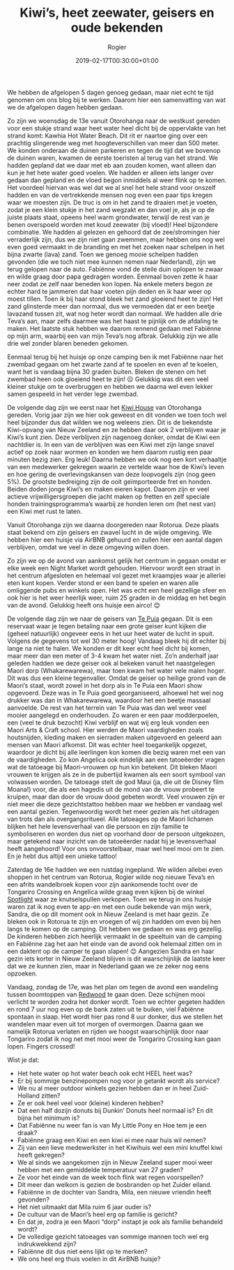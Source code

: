 ﻿---
title: Kiwi’s, heet zeewater, geisers en oude bekenden
author: Rogier
type: post
date: 2019-02-17T00:30:00+01:00
url: /weblog/2019/02/17/kiwis-heet-zeewater-geisers-en-oude-bekenden/
commentFolder: 2019-02-17-kiwis-heet-zeewater-geisers-en-oude-bekenden
categories:
- Wereld trip 2019
images: ["03-ondergaande-zon-baai.jpg"]
resources:
- src: 01-weg-naar-kawhia.jpg
  title: De weg naar Kawhia
  params:
    imagegallery: true
- src: 02-onderweg-naar-kawhia.jpg
  title: Omgeving Kawhia
  params:
    imagegallery: true
- src: 03-westkust-kawhia.jpg
  title: Westkust Nieuw Zeeland (Kawhia)
  params:
    imagegallery: true
- src: 04-kawhia-beach.jpg
  title: Kawhia beach
  params:
    imagegallery: true
- src: 05-schelpen-zoeken-kawhia.jpg
  title: Schelpen zoeken op Kawhia beach
  params:
    imagegallery: true
- src: 06-wachten-op-golven-kawhia.jpg
  title: Wachten op de golven
  params:
    imagegallery: true
- src: 07-lavazand-kawhia.jpg
  title: Het zwarte lavazand van Kawhia beach
  params:
    imagegallery: true
- src: 08-golven-springen.jpg
  title: In de golven springen
  params:
    imagegallery: true
- src: 09-hoge-duinen-kawhia.jpg
  title: Hoge duinen bedwingen bij Kawhia beach
  params:
    imagegallery: true
- src: 10-heet-zand-kawhia.jpg
  title: Heet zand in de duinen van Kawhia beach
  params:
    imagegallery: true
- src: 11-knutselen-aan-campingtafel.jpg
  title: Knutselen met mama aan de campingtafel
  params:
    imagegallery: true
- src: 12-speeltuin-camping-otorohanga.jpg
  title: Speeltuin van de camping in Otorohanga
  params:
    imagegallery: true
- src: 13-kiwi-house-otorohanga.jpg
  title: Kiwi House Otorohanga
  params:
    imagegallery: true
- src: 14-opgezette-kiwis.jpg
  title: Opgezette Kiwi's in Kiwi House
  params:
    imagegallery: true
- src: 15-kiwi-bedreigingen.jpg
  title: Bedreigingen voor de Kiwi's
  params:
    imagegallery: true
- src: 16-kiwi-knuffel.jpg
  title: Knuffel Kiwi
  params:
    imagegallery: true
- src: 17-rotorua-night-market.jpg
  title: Rotorua Night Market
  params:
    imagegallery: true
- src: 18-te-puia-huis.jpg
  title: Ceremonie huis Maori in Te Puia
  params:
    imagegallery: true
- src: 19-te-puia-ceremonie.jpg
  title: Ceremonie Te Puia
  params:
    imagegallery: true
- src: 20-te-puia.jpg
  title: Geiser Te Puia
  params:
    imagegallery: true
- src: 21-te-puia-selfie.jpg
  title: Selfie Te Puia geiser
  params:
    imagegallery: true
- src: 22-te-puia-rook.jpg
  title: Te Puia geiser rookt
  params:
    imagegallery: true
    banner: true
- src: 23-hot-water-pool-te-puia.jpg
  title: Hot Water Pool in Te Puia
  params:
    imagegallery: true
- src: 24-watervalletje-te-puia.jpg
  title: Onze eerste kleine waterval in Te Puia
  params:
    imagegallery: true
- src: 25-maori-oorlogs-kano.jpg
  title: Maori oorlogskano
  params:
    imagegallery: true
- src: 26-houtsnijwerk-maori-kano.jpg
  title: Houtsnijwerk achterkant Maori kano
  params:
    imagegallery: true
- src: 27-maori-huis-binnen.jpg
  title: Maori huis van binnen
  params:
    imagegallery: true
- src: 28-maori-huis-ingang.jpg
  title: Ingang Maori huis
  params:
    imagegallery: true
- src: 29-maori-huis.jpg
  title: Maori huis in Te Puia
  params:
    imagegallery: true
- src: 30-maori-houtsnijwerk-giftshop.jpg
  title: Houtsnijwerk in giftshop Te Puia
  params:
    imagegallery: true
- src: 31-pig-and-wistle-restaurant.jpg
  title: Pig & Wistle restaurant Rotorua
  params:
    imagegallery: true
- src: 32-eten-pig-and-wistle.jpg
  title: Eten bij Pig and Wistle Rotorua
  params:
    imagegallery: true
- src: 33-fabienne-belt-naar-nichtje.jpg
  title: Fabiënne belt ouderwets naar nichtje 
  params:
    imagegallery: true
- src: 34-fabienne-wordt-brandweervrouw.jpg
  title: Fabiënne wordt brandweervrouw
  params:
    imagegallery: true
- src: 35-toeter.jpg
  title: Ik heb een toe-toe-toeter...
  params:
    imagegallery: true
- src: 36-bloemen-zoeken.jpg
  title: Bloemen zoeken in de voortuin
  params:
    imagegallery: true

---
We hebben de afgelopen 5 dagen genoeg gedaan, maar niet echt te tijd genomen om ons blog bij te werken. Daarom hier een samenvatting van wat we de afgelopen dagen hebben gedaan.

Zo zijn we woensdag de 13e vanuit Otorohanga naar de westkust gereden voor een stukje strand waar heet water heel dicht bij de oppervlakte van het strand komt: Kawhia Hot Water Beach. Dit rit er naartoe ging over een prachtig slingerende weg met hoogteverschillen van meer dan 500 meter. We konden onderaan de duinen parkeren en tegen de tijd dat we bovenop de duinen waren, kwamen de eerste toeristen al terug van het strand. We hadden gepland dat we daar met eb aan zouden komen, want alleen dan kun je het hete water goed voelen. We hadden er alleen iets langer over gedaan dan gepland en de vloed begon inmiddels al weer flink op te komen. Het voordeel hiervan was wel dat we al snel het hele strand voor onszelf hadden en van de vertrekkende mensen nog even een paar tips kregen waar we moesten zijn. De truc is om in het zand te draaien met je voeten, zodat je een klein stukje in het zand wegzakt en dan voel je, als je op de juiste plaats staat, opeens heel warm grondwater, terwijl de rest van je benen overspoeld worden met koud zeewater (bij vloed)! Heel bijzondere combinatie. We hadden al gelezen en gehoord dat de zee/stromingen hier verraderlijk zijn, dus we zijn niet gaan zwemmen, maar hebben ons nog wel even goed vermaakt in de branding en met het zoeken naar schelpen in het bijna zwarte (lava) zand. Toen we genoeg mooie schelpen hadden gevonden (die we toch niet mee kunnen nemen naar Nederland), zijn we terug gelopen naar de auto. Fabiënne vond de steile duin oplopen te zwaar en wilde graag door papa gedragen worden. Eenmaal boven zette ik haar neer zodat ze zelf naar beneden kon lopen. Na enkele meters begon ze echter hard te jammeren dat haar voeten pijn deden en ik haar weer op moest tillen. Toen ik bij haar stond bleek het zand gloeiend heet te zijn! Het zand glinsterde meer dan normaal, dus we vermoeden dat er een beetje lavazand tussen zit, wat nog heter wordt dan normaal. We hadden alle drie Teva’s aan, maar zelfs daarmee was het haast te pijnlijk om de afdaling te maken. Het laatste stuk hebben we daarom rennend gedaan met Fabiënne op mijn arm, waarbij een van mijn Teva’s nog afbrak. Gelukkig zijn we alle drie wel zonder blaren beneden gekomen.

Eenmaal terug bij het huisje op onze camping ben ik met Fabiënne naar het zwembad gegaan om het zwarte zand af te spoelen en even af te koelen, want het is vandaag bijna 30 graden buiten. Bleken de stenen om het zwembad heen ook gloeiend heet te zijn! ☹ Gelukkig was dit een veel kleiner stukje om te overbruggen en hebben we daarna wel even lekker samen gespeeld in het verder lege zwembad.

De volgende dag zijn we eerst naar het [Kiwi House](http://kiwihouse.org.nz/) van Otorohanga gereden. Vorig jaar zijn we hier ook geweest en dit vonden we toen toch wel heel bijzonder dus dat wilden we nog weleens zien. Dit is de bekendste Kiwi-opvang van Nieuw Zeeland en ze hebben daar ook 2 verblijven waar je Kiwi’s kunt zien. Deze verblijven zijn nagenoeg donker, omdat de Kiwi een nachtdier is. In een van de verblijven was een Kiwi met zijn lange snavel actief op zoek naar wormen en konden we hem daarom rustig een paar minuten bezig zien. Erg leuk! Daarna hebben we ook nog een kort verhaaltje van een medewerker gekregen waarin ze vertelde waar hoe de Kiwi’s leven en hoe gering de overlevingskansen van deze loopvogels zijn (nog geen 5%). De grootste bedreiging zijn de ooit geïmporteerde fret en honden. Beiden doden jonge Kiwi’s en maken eieren kapot. Daarom zijn er veel actieve vrijwilligersgroepen die jacht maken op fretten en zelf speciale honden trainingsprogramma’s waarbij ze honden leren om (het nest van) een Kiwi met rust te laten.

Vanuit Otorohanga zijn we daarna doorgereden naar Rotorua. Deze plaats staat bekend om zijn geisers en zwavel lucht in de wijde omgeving. We hebben hier een huisje via AirBNB gehuurd en zullen hier een aantal dagen verblijven, omdat we veel in deze omgeving willen doen.

Zo zijn we op de avond van aankomst gelijk het centrum in gegaan omdat er elke week een Night Market wordt gehouden. Hiervoor wordt een straat in het centrum afgesloten en helemaal vol gezet met kraampjes waar je allerlei eten kunt kopen. Verder stond er een band te spelen en waren alle omliggende pubs en winkels open. Het was echt een heel gezellige sfeer en ook hier is het weer heerlijk weer, ruim 25 graden in de middag en het begin van de avond. Gelukkig heeft ons huisje een airco! 😊

De volgende dag zijn we naar de geisers van [Te Puia](https://tepuia.com/) gegaan. Dit is een reservaat waar je tegen betaling naar een grote geiser kunt kijken die (geheel natuurlijk) ongeveer eens in het uur heet water de lucht in spuit. Volgens de gegevens tot wel 30 meter hoog! Vandaag bleek hij dit echter bij lange na niet te halen. We konden er dit keer echt heel dicht bij komen, maar meer dan een meter of 3-4 kwam het water niet. Zo’n anderhalf jaar geleden hadden we deze geiser ook al bekeken vanuit het naastgelegen Maori dorp (Whakarewarewa), maar toen kwam het water vele malen hoger. Dit was dus een kleine tegenvaller. Omdat de geiser op heilige grond van de Maori’s staat, wordt zowel in het dorp als in Te Puia een Maori show opgevoerd. Deze was in Te Puia goed georganiseerd, alhoewel het wel nog drukker was dan in Whakarewarewa, waardoor het een beetje massaal aanvoelde. De rest van het terrein van Te Puia was dan wel weer veel mooier aangelegd en onderhouden. Zo waren er een paar modderpoelen, een (veel te druk bezocht) Kiwi verblijf en wat wij erg leuk vonden een Maori Arts & Craft school. Hier werden de Maori vaardigheden zoals houtsnijden, kleding maken en sierraden maken uitgevoerd en geleerd aan mensen van Maori afkomst. Dit was echter heel toegankelijk opgezet, waardoor je dicht bij alle leerlingen kon komen die bezig waren met een van de vaardigheden. Zo kon Angelica ook eindelijk aan een tatoeëerder vragen wat de tatoeage bij Maori-vrouwen op hun kin betekent. Dit bleken Maori vrouwen te krijgen als ze in de pubertijd kwamen als een soort symbool van volwassen worden. De tatoeage stelt de god Maui (ja, die uit de Disney film Moana!) voor, die als een hagedis uit de mond van de vrouw probeert te kruipen, maar dan door de vrouw dood gebeten wordt. Veel vrouwen zijn er niet meer die deze gezichtstattoo hebben maar we hebben er vandaag wel een aantal gezien. Tegenwoordig wordt het meer gezien als het uitdragen van trots dan als overgangsritueel. Alle tatoeages op de Maori lichamen blijken het hele levensverhaal van die persoon en zijn familie te symboliseren en worden dus niet op voorhand door de persoon uitgekozen, maar getekend naar inzicht van de tatoeëerder nadat hij je levensverhaal heeft aangehoord! Voor ons onvoorstelbaar, maar wel heel mooi om te zien. En je hebt dus altijd een unieke tattoo!

Zaterdag de 16e hadden we een rustdag ingepland. We wilden allebei even shoppen in het centrum van Rotorua, Rogier wilde nog nieuwe Teva’s en een afrits wandelbroek kopen voor zijn aankomende tocht over de Tongariro Crossing en Angelica wilde graag even kijken bij de winkel [Spotlight](https://www.spotlightstores.com/) waar ze knutselspullen verkopen. Toen we terug in ons huisje waren zat ik nog even te app-en met een oude bekende van mijn werk, Sandra, die op dit moment ook in Nieuw Zeeland is met haar gezin. Ze bleken ook in Rotorua te zijn en vroegen of wij zin hadden om even bij hen langs te komen op de camping. Dit hebben we gedaan en was erg gezellig. De kinderen hebben zich heerlijk vermaakt in de speeltuin van de camping en Fabiënne zag het aan het einde van de avond ook helemaal zitten om in een daktent op de camper te gaan slapen! 😉 Aangezien Sandra en haar gezin iets korter in Nieuw Zeeland blijven is dit waarschijnlijk de laatste keer dat we ze kunnen zien, maar in Nederland gaan we ze zeker nog eens opzoeken.

Vandaag, zondag de 17e, was het plan om tegen de avond een wandeling tussen boomtoppen van [Redwood](https://www.treewalk.co.nz) te gaan doen. Deze schijnen mooi verlicht te worden zodra het donker wordt. Toen we echter gegeten hadden en rond 7 uur nog even op de bank zaten uit te buiken, viel Fabiënne spontaan in slaap. Het wordt hier pas rond 8 uur donker, dus we stellen het wandelen maar even uit tot morgen of overmorgen. Daarna gaan we namelijk Rotorua verlaten en rijden we hoogst waarschijnlijk door naar Tongariro zodat ik nog net met mooi weer de Tongariro Crossing kan gaan lopen. Fingers crossed!

Wist je dat:

- Het hete water op hot water beach ook echt HEEL heet was?
- Er bij sommige benzinepompen nog voor je getankt wordt als service?
- We nu al meer outdoor winkels gezien hebben dan er in heel Zuid- Holland zitten?
- Ze er ook heel veel voor (kleine) kinderen hebben?
- Dat een half dozijn donuts bij Dunkin’ Donuts heel normaal is? En dit bijna het minimum is?
- Dat Fabiënne nu weer fan is van My Little Pony en Hoe tem je een draak?
- Fabiënne graag een Kiwi en een kiwi ei mee naar huis wil nemen?
- Zij van een lieve medewerkster in het Kiwihuis wel een mini knuffel kiwi heeft gekregen?
- We al sinds we aangekomen zijn in Nieuw Zeeland super mooi weer hebben met een gemiddelde temperatuur van 27 graden?
- Ze voor het einde van de week toch flink wat regen voorspellen?
- Dit meer dan welkom is gezien de bosbranden op het Zuider eiland.
- Fabiënne in de dochter van Sandra, Mila, een nieuwe vriendin heeft gevonden?
- Het niet uitmaakt dat Mila ruim 6 jaar ouder is?
- De cultuur van de Maori’s heel erg op familie is gericht?
- En dat je, zodra je een Maori “dorp” instapt je ook als familie behandeld wordt?
- De volledige gezicht tatoeages van sommige mannen toch wel erg indrukwekkend zijn?
- Fabiënne dit dus niet eens lijkt op te merken?
- We ons heel erg thuis voelen in dit AirBNB huisje?